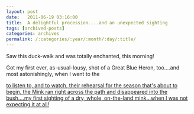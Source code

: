 ```yaml
---
layout: post
date:	2011-06-19 03:16:00
title:  A delightful procession....and an unexpected sighting
tags: [archived-posts]
categories: archives
permalink: /:categories/:year/:month/:day/:title/
---
```

Saw this duck-walk and was totally enchanted, this morning!


<lj-embed id="677"/>


Got my first ever, as-usual-lousy, shot of a Great Blue Heron, too....and most astonishingly, when I went to the

<a href="http://www.muny.org/" the="the" muny="Muny">

to listen to, and to watch, their rehearsal for the season that's about to begin, the Mink ran right across the path and disappeared into the bush....my first sighting of a dry, whole, on-the-land mink...when I was not expecting it at all!
